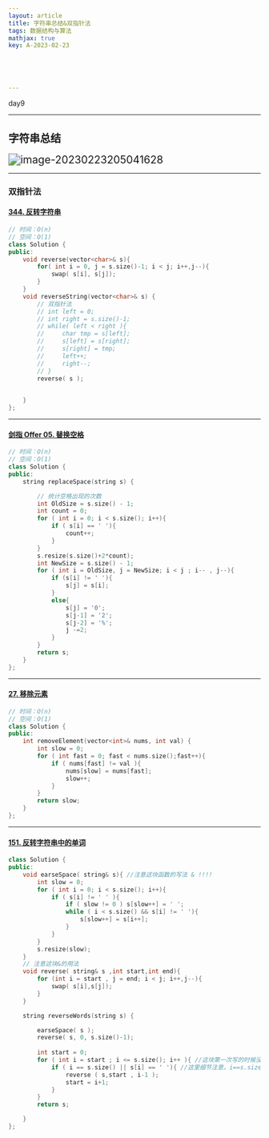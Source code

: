 ```yaml
---
layout: article
title: 字符串总结&双指针法
tags: 数据结构与算法
mathjax: true
key: A-2023-02-23





---
```


day9

<!--more-->

***

## 字符串总结

<img src="https://vicent-picture-for-typora.oss-cn-beijing.aliyuncs.com/img_for_typora/image-20230223205041628.png" alt="image-20230223205041628" style="zoom:150%;" />

***

### 双指针法

#### [344. 反转字符串](https://leetcode.cn/problems/reverse-string/)

```c++
// 时间：O(n)
// 空间：O(1)
class Solution {
public:
    void reverse(vector<char>& s){
        for( int i = 0, j = s.size()-1; i < j; i++,j--){
            swap( s[i], s[j]);
        }
    }
    void reverseString(vector<char>& s) {
        // 双指针法
        // int left = 0;
        // int right = s.size()-1;
        // while( left < right ){
        //     char tmp = s[left];
        //     s[left] = s[right];
        //     s[right] = tmp;
        //     left++;
        //     right--;
        // }
        reverse( s );

        
    }
};
```

***

#### [剑指 Offer 05. 替换空格](https://leetcode.cn/problems/ti-huan-kong-ge-lcof/)

```c++
// 时间：O(n)
// 空间：O(1)
class Solution {
public:
    string replaceSpace(string s) {

        // 统计空格出现的次数
        int OldSize = s.size() - 1;
        int count = 0;
        for ( int i = 0; i < s.size(); i++){
            if ( s[i] == ' '){
                count++;
            }
        }
        s.resize(s.size()+2*count);
        int NewSize = s.size() - 1;
        for ( int i = OldSize, j = NewSize; i < j ; i-- , j--){
            if (s[i] != ' '){
                s[j] = s[i];
            }
            else{
                s[j] = '0';
                s[j-1] = '2';
                s[j-2] = '%';
                j -=2;
            }
        }
        return s;
    }
};
```

***

#### [27. 移除元素](https://leetcode.cn/problems/remove-element/)

```c++
// 时间：O(n)
// 空间：O(1)
class Solution {
public:
    int removeElement(vector<int>& nums, int val) {
        int slow = 0;
        for ( int fast = 0; fast < nums.size();fast++){
            if ( nums[fast] != val ){
                nums[slow] = nums[fast];
                slow++;
            }
        }
        return slow;
    }
};
```

***

#### [151. 反转字符串中的单词](https://leetcode.cn/problems/reverse-words-in-a-string/)

```c++
class Solution {
public:
    void earseSpace( string& s){ //注意这块函数的写法 & !!!!
        int slow = 0;
        for ( int i = 0; i < s.size(); i++){
            if ( s[i] != ' ' ){
                if ( slow != 0 ) s[slow++] = ' ';
                while ( i < s.size() && s[i] != ' '){
                    s[slow++] = s[i++];
                }
            }
        }
        s.resize(slow);
    }
    // 注意这块&的用法
    void reverse( string& s ,int start,int end){
        for (int i = start , j = end; i < j; i++,j--){
            swap( s[i],s[j]);
        }
    }

    string reverseWords(string s) {

        earseSpace( s );
        reverse( s, 0, s.size()-1);
        
        int start = 0;
        for ( int i = start ; i <= s.size(); i++ ){ //这块第一次写的时候没加等号，注意这里的细节
            if ( i == s.size() || s[i] == ' '){ //这里细节注意，i==s.size()
                reverse ( s,start , i-1 );
                start = i+1;
            }
        }
        return s;

    }
};
```

